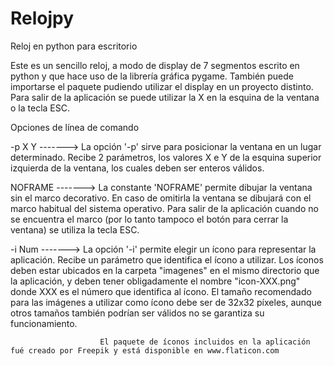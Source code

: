 # Relojpy
Reloj en python para escritorio 

Este es un sencillo reloj, a modo de display de 7 segmentos escrito en python y que hace uso de la librería gráfica pygame.
También puede importarse el paquete pudiendo utilizar el display en un proyecto distinto.
Para salir de la aplicación se puede utilizar la X en la esquina de la ventana o la tecla ESC.

Opciones de línea de comando

-p  X   Y   ------->    La opción '-p' sirve para posicionar la ventana en un lugar determinado. Recibe 2 parámetros, los valores X e
                        Y de la esquina superior izquierda de la ventana, los cuales deben ser enteros válidos.

NOFRAME     ------->    La constante 'NOFRAME' permite dibujar la ventana sin el marco decorativo. En caso de omitirla la ventana se
                        dibujará con el marco habitual del sistema operativo. Para salir de la aplicación cuando no se encuentra el
                        marco (por lo tanto tampoco el botón para cerrar la ventana) se utiliza la tecla ESC.

-i  Num     ------->    La opción '-i' permite elegir un ícono para representar la aplicación. Recibe un parámetro que identifica el 
                        ícono a utilizar. Los íconos deben estar ubicados en la carpeta "imagenes" en el mismo directorio que la 
                        aplicación, y deben tener obligadamente el nombre "icon-XXX.png" donde XXX es el número que identifica al 
                        ícono. El tamaño recomendado para las imágenes a utilizar como ícono debe ser de 32x32 píxeles, aunque otros
                        tamaños también podrían ser válidos no se garantiza su funcionamiento.

                        El paquete de íconos incluidos en la aplicación fué creado por Freepik y está disponible en www.flaticon.com 
